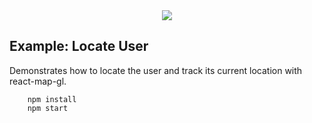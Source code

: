 <div align="center">
  <img src="https://avatars3.githubusercontent.com/u/2105791?v=3&s=200" />
</div>

## Example: Locate User 

Demonstrates how to locate the user and track its current location with react-map-gl.

```
    npm install
    npm start
```
